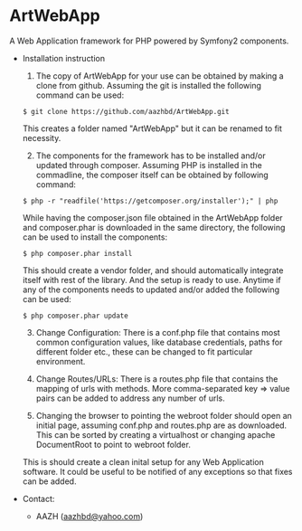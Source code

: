 # ArtWebApp
A Web Application framework for PHP powered by Symfony2 components.

* Installation instruction

	1) The copy of ArtWebApp for your use can be obtained by making a clone from github. Assuming the git is installed the following command can be used:
	
	```$ git clone https://github.com/aazhbd/ArtWebApp.git```
	
	This creates a folder named "ArtWebApp" but it can be renamed to fit necessity.
	
	2) The components for the framework has to be installed and/or updated through composer. Assuming PHP is installed in the commadline, the composer itself can be obtained by following command:
	
	```$ php -r "readfile('https://getcomposer.org/installer');" | php```
	
	While having the composer.json file obtained in the ArtWebApp folder and composer.phar is downloaded in the same directory, the following can be used to install the components:
	
	```$ php composer.phar install```
	
	This should create a vendor folder, and should automatically integrate itself with rest of the library. And the setup is ready to use. Anytime if any of the components needs to updated and/or added the following can be used:
	
	```$ php composer.phar update```
	
	3) Change Configuration: There is a conf.php file that contains most common configuration values, like database credentials, paths for different folder etc., these can be changed to fit particular environment.
	
	4) Change Routes/URLs: There is a routes.php file that contains the mapping of urls with methods. More  comma-separated key => value pairs can be added to address any number of urls.
	
	5) Changing the browser to pointing the webroot folder should open an initial page, assuming conf.php and routes.php are as downloaded. This can be sorted by creating a virtualhost or changing apache DocumentRoot to point to webroot folder.
	
	This is should create a clean inital setup for any Web Application software. It could be useful to be notified of any exceptions so that fixes can be added.


* Contact:
	- AAZH (aazhbd@yahoo.com)
